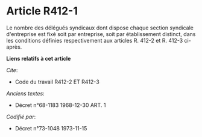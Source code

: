 # Article R412-1

Le nombre des délégués syndicaux dont dispose chaque section syndicale d'entreprise est fixé soit par entreprise, soit par
établissement distinct, dans les conditions définies respectivement aux articles R. 412-2 et R. 412-3 ci-après.

**Liens relatifs à cet article**

_Cite_:

  - Code du travail R412-2 ET R412-3

_Anciens textes_:

  - Décret n°68-1183 1968-12-30 ART. 1

_Codifié par_:

  - Décret n°73-1048 1973-11-15

